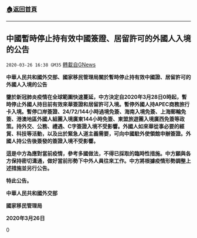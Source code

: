 ###  [:house:返回首頁](https://github.com/ourhimalayas/txt)
---

## 中國暫時停止持有效中國簽證、居留許可的外國人入境的公告
`2020-03-26 16:38 GM35` [轉載自GNews](https://gnews.org/zh-hant/153646/)

**中華人民共和國外交部、國家移民管理局關於暫時停止持有效中國證、居留許可的外國人入境的公告**

**鑒於新冠肺炎疫情在全球範圍快速蔓延，中方決定自2020年3月28日0時起，暫時停止外國人持目前有效來華簽證和居留許可入境。暫停外國人持APEC商務旅行卡入境。暫停口岸簽證、24/72/144小時過境免簽、海南入境免簽、上海郵輪免簽、港澳地區外國人組團入境廣東144小時免簽、東盟旅遊團入境廣西免簽等政策。持外交、公務、禮遇、C字簽證入境不受影響。外國人如來華從事必要的經貿、科技等活動，以及出於緊急人道主義需要，可向中國駐外使領館申辦簽證。外國人持公告後簽發的簽證入境不受影響。**

**這是中方為應對當前疫情，參考多國做法，不得已採取的臨時性措施。中方願與各方保持密切溝通，做好當前形勢下中外人員往來工作。中方將根據疫情形勢調整上述措施並另行公告。**

**特此公告。**

**中華人民共和國外交部**

**國家移民管理局**

**2020年3月26日**



0
